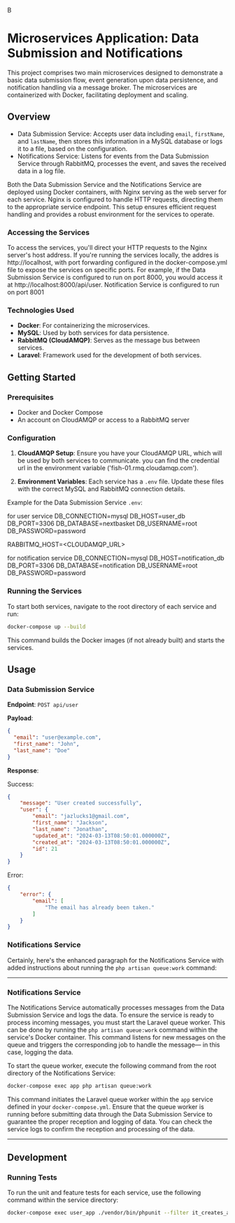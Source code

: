 B
# Microservices Application: Data Submission and Notifications

This project comprises two main microservices designed to demonstrate a basic data submission flow, event generation upon data persistence, and notification handling via a message broker. The microservices are containerized with Docker, facilitating deployment and scaling.

## Overview

- Data Submission Service: Accepts user data including `email`, `firstName`, and `lastName`, then stores this information in a MySQL database or logs it to a file, based on the configuration.
- Notifications Service: Listens for events from the Data Submission Service through RabbitMQ, processes the event, and saves the received data in a log file.

Both the Data Submission Service and the Notifications Service are deployed using Docker containers, with Nginx serving as the web server for each service. Nginx is configured to handle HTTP requests, directing them to the appropriate service endpoint. This setup ensures efficient request handling and provides a robust environment for the services to operate.

### Accessing the Services
To access the services, you'll direct your HTTP requests to the Nginx server's host address. If you're running the services locally, the addres is http://localhost, with port forwarding configured in the docker-compose.yml file to expose the services on specific ports. For example, if the Data Submission Service is configured to run on port 8000, you would access it at http://localhost:8000/api/user. Notification Service is configured to run on port 8001

### Technologies Used

- **Docker**: For containerizing the microservices.
- **MySQL**: Used by both services for data persistence.
- **RabbitMQ (CloudAMQP)**: Serves as the message bus between services.
- **Laravel**: Framework used for the development of both services.

## Getting Started

### Prerequisites

- Docker and Docker Compose
- An account on CloudAMQP or access to a RabbitMQ server

### Configuration

1. **CloudAMQP Setup**: Ensure you have your CloudAMQP URL, which will be used by both services to communicate. you can find the credential url in the environment variable ('fish-01.rmq.cloudamqp.com').

2. **Environment Variables**: Each service has a `.env` file. Update these files with the correct MySQL and RabbitMQ connection details.

Example for the Data Submission Service `.env`:

for user service
DB_CONNECTION=mysql
DB_HOST=user_db
DB_PORT=3306
DB_DATABASE=nextbasket
DB_USERNAME=root
DB_PASSWORD=password

RABBITMQ_HOST=<CLOUDAMQP_URL>

for notification service
DB_CONNECTION=mysql
DB_HOST=notification_db
DB_PORT=3306
DB_DATABASE=notification
DB_USERNAME=root
DB_PASSWORD=password



### Running the Services

To start both services, navigate to the root directory of each service and run:

```bash
docker-compose up --build
```

This command builds the Docker images (if not already built) and starts the services.

## Usage

### Data Submission Service

**Endpoint**: `POST api/user`

**Payload**:

```json
{
  "email": "user@example.com",
  "first_name": "John",
  "last_name": "Doe"
}
```

**Response**:

Success:

```json
{
    "message": "User created successfully",
    "user": {
        "email": "jazlucks1@gmail.com",
        "first_name": "Jackson",
        "last_name": "Jonathan",
        "updated_at": "2024-03-13T08:50:01.000000Z",
        "created_at": "2024-03-13T08:50:01.000000Z",
        "id": 21
    }
}
```

Error:

```json
{
    "error": {
        "email": [
            "The email has already been taken."
        ]
    }
}
```

### Notifications Service

Certainly, here's the enhanced paragraph for the Notifications Service with added instructions about running the `php artisan queue:work` command:

---

### Notifications Service

The Notifications Service automatically processes messages from the Data Submission Service and logs the data. To ensure the service is ready to process incoming messages, you must start the Laravel queue worker. This can be done by running the `php artisan queue:work` command within the service's Docker container. This command listens for new messages on the queue and triggers the corresponding job to handle the message— in this case, logging the data.

To start the queue worker, execute the following command from the root directory of the Notifications Service:

```bash
docker-compose exec app php artisan queue:work
```

This command initiates the Laravel queue worker within the `app` service defined in your `docker-compose.yml`. Ensure that the queue worker is running before submitting data through the Data Submission Service to guarantee the proper reception and logging of data. You can check the service logs to confirm the reception and processing of the data.

--- 

## Development

### Running Tests

To run the unit and feature tests for each service, use the following command within the service directory:

```bash
docker-compose exec user_app ./vendor/bin/phpunit --filter it_creates_a_new_user_and_dispatches_notification_job
```






